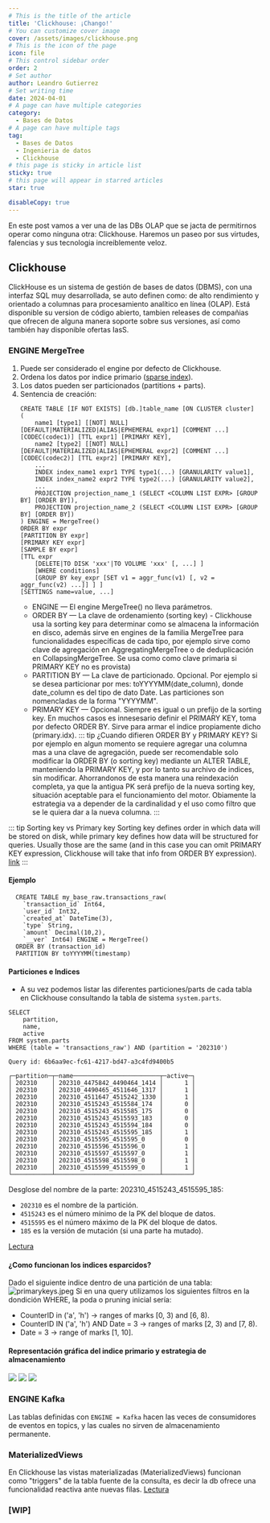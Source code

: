 ```yaml
---
# This is the title of the article
title: 'Clickhouse: ¡Chango!'
# You can customize cover image
cover: /assets/images/clickhouse.png
# This is the icon of the page
icon: file
# This control sidebar order
order: 2
# Set author
author: Leandro Gutierrez
# Set writing time
date: 2024-04-01
# A page can have multiple categories
category:
  - Bases de Datos
# A page can have multiple tags
tag:
  - Bases de Datos
  - Ingenieria de datos
  - Clickhouse
# this page is sticky in article list
sticky: true
# this page will appear in starred articles
star: true

disableCopy: true
---
```


En este post vamos a ver una de las DBs OLAP que se jacta de permitirnos operar como ninguna otra: Clickhouse. Haremos un paseo por sus virtudes, falencias y sus tecnologia increiblemente veloz.
<!-- more -->

## Clickhouse
ClickHouse es un sistema de gestión de bases de datos (DBMS), con una interfaz SQL muy desarrollada, se auto definen como: de alto rendimiento y orientado a columnas para procesamiento analítico en línea (OLAP). Está disponible su version de código abierto, tambien releases de compañias que ofrecen de alguna manera soporte sobre sus versiones, así como también hay disponible ofertas IasS.

### ENGINE MergeTree
1. Puede ser considerado el engine por defecto de Clickhouse.
2. Ordena los datos por indice primario ([sparse index](https://www2.cs.sfu.ca/CourseCentral/354/zaiane/material/notes/Chapter11/node5.html)).
3. Los datos pueden ser particionados (partitions + parts).
4. Sentencia de creación:
	```
    CREATE TABLE [IF NOT EXISTS] [db.]table_name [ON CLUSTER cluster]
    (
        name1 [type1] [[NOT] NULL] [DEFAULT|MATERIALIZED|ALIAS|EPHEMERAL expr1] [COMMENT ...] [CODEC(codec1)] [TTL expr1] [PRIMARY KEY],
        name2 [type2] [[NOT] NULL] [DEFAULT|MATERIALIZED|ALIAS|EPHEMERAL expr2] [COMMENT ...] [CODEC(codec2)] [TTL expr2] [PRIMARY KEY],
        ...
        INDEX index_name1 expr1 TYPE type1(...) [GRANULARITY value1],
        INDEX index_name2 expr2 TYPE type2(...) [GRANULARITY value2],
        ...
        PROJECTION projection_name_1 (SELECT <COLUMN LIST EXPR> [GROUP BY] [ORDER BY]),
        PROJECTION projection_name_2 (SELECT <COLUMN LIST EXPR> [GROUP BY] [ORDER BY])
    ) ENGINE = MergeTree()
    ORDER BY expr
    [PARTITION BY expr]
    [PRIMARY KEY expr]
    [SAMPLE BY expr]
    [TTL expr
        [DELETE|TO DISK 'xxx'|TO VOLUME 'xxx' [, ...] ]
        [WHERE conditions]
        [GROUP BY key_expr [SET v1 = aggr_func(v1) [, v2 = aggr_func(v2) ...]] ] ]
    [SETTINGS name=value, ...]
	```
    - ENGINE — El engine MergeTree() no lleva parámetros.
    - ORDER BY — La clave de ordenamiento (sorting key) - Clickhouse usa la sorting key para determinar como se almacena la información en disco, además sirve en engines de la familia MergeTree para funcionalidades específicas de cada tipo, por ejemplo sirve como clave de agregación en AggregatingMergeTree o de deduplicación en CollapsingMergeTree. Se usa como como clave primaria si PRIMARY KEY no es provista)
    - PARTITION BY — La clave de particionado. Opcional. Por ejemplo si se desea particionar por mes: toYYYYMM(date_column), donde date_column es del tipo de dato Date. Las particiones son  nomencladas de la forma "YYYYMM".
    - PRIMARY KEY — Opcional. Siempre es igual o un prefijo de la sorting key. En muchos casos es innesesario definir el PRIMARY KEY, toma por defecto ORDER BY. Sirve para armar el indice propiamente dicho (primary.idx). 
::: tip ¿Cuando difieren ORDER BY y PRIMARY KEY?
 Si por ejemplo en algun momento se requiere agregar una columna mas a una clave de agregación, puede ser recomendable solo modificar la ORDER BY (o sorting key) mediante un ALTER TABLE, manteniendo la PRIMARY KEY, y por lo tanto su archivo de indices, sin modificar. Ahorrandonos de esta manera una reindexación completa, ya que la antigua PK será prefijo de la nueva sorting key, situación aceptable para el funcionamiento del motor. Obiamente la estrategia va a depender de la cardinalidad y el uso como filtro que se le quiera dar a la nueva columna.
:::


::: tip Sorting key vs Primary key
Sorting key defines order in which data will be stored on disk, while primary key defines how data will be structured for queries. Usually those are the same (and in this case you can omit PRIMARY KEY expression, Clickhouse will take that info from ORDER BY expression). [link](https://medium.com/datadenys/how-clickhouse-primary-key-works-and-how-to-choose-it-4aaf3bf4a8b9#:~:text=ORDER%20BY%20(event%2C%20user_id%2C%20dt)&text=Sorting%20key%20defines%20order%20in,will%20be%20structured%20for%20queries.)
:::
 
#### Ejemplo
```
  CREATE TABLE my_base_raw.transactions_raw(
    `transaction_id` Int64,
    `user_id` Int32,
    `created_at` DateTime(3),
    `type` String,
    `amount` Decimal(10,2),
    `__ver` Int64) ENGINE = MergeTree()
  ORDER BY (transaction_id)
  PARTITION BY toYYYYMM(timestamp)
```

#### Particiones e Indices
- A su vez podemos listar las diferentes particiones/parts de cada tabla en  Clickhouse consultando la tabla de sistema `system.parts`.
```
SELECT
    partition,
    name,
    active
FROM system.parts
WHERE (table = 'transactions_raw') AND (partition = '202310')

Query id: 6b6aa9ec-fc61-4217-bd47-a3c4fd9400b5

┌─partition─┬─name────────────────────────┬─active─┐
│ 202310    │ 202310_4475842_4490464_1414 │      1 │
│ 202310    │ 202310_4490465_4511646_1317 │      1 │
│ 202310    │ 202310_4511647_4515242_1330 │      1 │
│ 202310    │ 202310_4515243_4515584_174  │      0 │
│ 202310    │ 202310_4515243_4515585_175  │      0 │
│ 202310    │ 202310_4515243_4515593_183  │      0 │
│ 202310    │ 202310_4515243_4515594_184  │      0 │
│ 202310    │ 202310_4515243_4515595_185  │      1 │
│ 202310    │ 202310_4515595_4515595_0    │      0 │
│ 202310    │ 202310_4515596_4515596_0    │      1 │
│ 202310    │ 202310_4515597_4515597_0    │      1 │
│ 202310    │ 202310_4515598_4515598_0    │      1 │
│ 202310    │ 202310_4515599_4515599_0    │      1 │
└───────────┴─────────────────────────────┴────────┘
```
Desglose del nombre de la parte: 202310_4515243_4515595_185:

- `202310` es el nombre de la partición.
- `4515243` es el número mínimo de la PK del bloque de datos.
- `4515595` es el número máximo de la PK del bloque de datos.
- `185` es la versión de mutación (si una parte ha mutado).

[Lectura ](https://medium.com/datadenys/how-clickhouse-primary-key-works-and-how-to-choose-it-4aaf3bf4a8b9#:~:text=ORDER%20BY%20(event%2C%20user_id%2C%20dt)&text=Sorting%20key%20defines%20order%20in,will%20be%20structured%20for%20queries.)

#### ¿Como funcionan los indices esparcidos?
Dado el siguiente indice dentro de una partición de una tabla:
![primarykeys.jpeg](/assets/images/primarykeys.jpeg)
Si en una query utilizamos los siguientes filtros en la dondición WHERE, la poda o pruning inicial sería:
- CounterID in ('a', 'h') → ranges of marks [0, 3) and [6, 8).
- CounterID IN ('a', 'h') AND Date = 3 → ranges of marks [2, 3) and [7, 8).
- Date = 3 → range of marks [1, 10].

#### Representación gráfica del indice primario y estrategia de almacenamiento
<img src="/assets/images/sparse-primary-indexes.jpg" style="background-color:white">
<img src="/assets/images/sparse-primary-indexes-2.jpg" style="background-color:white">
<img src="/assets/images/sparse-primary-indexes-3.jpg" style="background-color:white">

### ENGINE Kafka
Las tablas definidas con `ENGINE = Kafka` hacen las veces de consumidores de eventos en topics, y las cuales no sirven de almacenamiento permanente. 
### MaterializedViews
En Clickhouse las vistas materializadas (MaterializedViews) funcionan como "triggers" de la tabla fuente de la consulta, es decir la db ofrece una funcionalidad reactiva ante nuevas filas. [Lectura](https://den-crane.github.io/Everything_you_should_know_about_materialized_views_commented.pdf)

### [WIP]